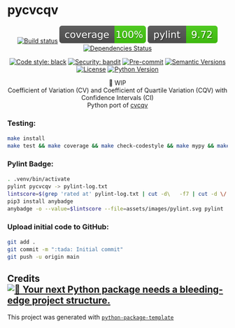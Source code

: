 # pycvcqv

<div align="center">

[![Build status](https://github.com/MaaniBeigy/pycvcqv/workflows/build/badge.svg)](https://github.com/MaaniBeigy/pycvcqv/actions?query=workflow%3Abuild)
[![coverage report](assets/images/coverage.svg)](https://github.com/MaaniBeigy/pycvcqv)
[![lint report](assets/images/pylint.svg)](https://github.com/MaaniBeigy/pycvcqv)
[![Dependencies Status](https://img.shields.io/badge/dependencies-up%20to%20date-brightgreen.svg)](https://github.com/MaaniBeigy/pycvcqv/pulls?utf8=%E2%9C%93&q=is%3Apr%20author%3Aapp%2Fdependabot)

[![Code style: black](https://img.shields.io/badge/code%20style-black-000000.svg)](https://github.com/psf/black)
[![Security: bandit](https://img.shields.io/badge/security-bandit-green.svg)](https://github.com/PyCQA/bandit)
[![Pre-commit](https://img.shields.io/badge/pre--commit-enabled-brightgreen?logo=pre-commit&logoColor=white)](https://github.com/MaaniBeigy/pycvcqv/blob/master/.pre-commit-config.yaml)
[![Semantic Versions](https://img.shields.io/badge/%20%20%F0%9F%93%A6%F0%9F%9A%80-semantic--versions-e10079.svg)](https://github.com/MaaniBeigy/pycvcqv/releases)
[![License](https://img.shields.io/github/license/MaaniBeigy/pycvcqv)](https://github.com/MaaniBeigy/pycvcqv/blob/master/LICENSE)
[![Python Version](https://img.shields.io/pypi/pyversions/pycvcqv.svg)](https://pypi.org/project/pycvcqv/)

:construction: WIP   
Coefficient of Variation (CV) and Coefficient of Quartile Variation (CQV) with Confidence Intervals (CI)   
Python port of [cvcqv](https://github.com/MaaniBeigy/cvcqv)

</div>

### Testing:  

```bash
make install
make test && make coverage && make check-codestyle && make mypy && make check-safety
```

### Pylint Badge:  

```bash
. .venv/bin/activate
pylint pycvcqv -> pylint-log.txt
lintscore=$(grep 'rated at' pylint-log.txt | cut -d\   -f7 | cut -d \/ -f 1)
pip3 install anybadge
anybadge -o --value=$lintscore --file=assets/images/pylint.svg pylint
```

### Upload initial code to GitHub:

```bash
git add .
git commit -m ":tada: Initial commit"
git push -u origin main
```


## Credits [![🚀 Your next Python package needs a bleeding-edge project structure.](https://img.shields.io/badge/python--package--template-%F0%9F%9A%80-brightgreen)](https://github.com/TezRomacH/python-package-template)

This project was generated with [`python-package-template`](https://github.com/TezRomacH/python-package-template)  
